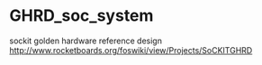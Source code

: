 GHRD_soc_system
===============

sockit golden hardware reference design  
http://www.rocketboards.org/foswiki/view/Projects/SoCKITGHRD
